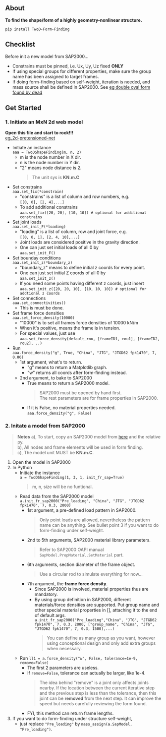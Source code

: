 ## About


**To find the shape/form of a highly geometry-nonlinear structure.**  
  
`pip install TwoD-Form-Finding`  



## Checklist 
Before init a new model from SAP2000...
- Constrains must be pinned, i.e. Ux, Uy, Uz fixed **ONLY**
- If using special groups for different properties, make sure the group name has been assigned to target frames.
- If doing form-finding based on self-weight, iteration is needed, and mass source shall be defined in SAP2000. See [eg double oval form found by dead](https://github.com/riverinme/Structure_Form_Finding_HH/blob/master/eg_double_oval_form_found%20by%20dead.py)
## Get Started
### 1. Initiate an MxN 2d web model
**Open this file and start to rock!!!**  
[eg_2d-pretensioned-net](https://github.com/riverinme/Structure_Form_Finding_HH/blob/master/eg_2d-pretensioned-net.py)
- Initiate an instance  
`aaa = TwoDShapeFinding(m, n, 2)`  
    - m is the node number in X dir.  
    - n is the node number in Y dir.  
    - "2" means node distance is 2.  
        > The unit sys is **KN.m.C**
- Set constrains  
`aaa.set_fix(*constrain)`  
    - "constrains" is a list of column and row numbers, e.g.  
    `[[0, 0], [2, 4],...]`  
    - To add additional constrains  
    `aaa.set_fix([20, 20], [10, 10]) # optional for additional constrains`  
- Set joint loads  
`aaa.set_init_F(*loading)`  
    - "loading" is a list of column, row and joint force, e.g.  
    `[[0, 0, 1], [2, 4, 10],...]`  
    - Joint loads are considered positive in the gravity direction.  
    - One can just set initial loads of all 0 by  
    `aaa.set_init_F()`  
- Set bounday conditions  
`aaa.set_init_z(*boundary_z)`  
    - "boundary_z" means to define initial z coords for every point.  
    - One can just set initial Z coords of all 0 by  
    `aaa.set_init_z()`  
    - If you need some points having different z coords, just insert  
    `aaa.set_init_z([20, 20, 10], [10, 10, 10]) # optional for addtional z coords`  
- Set connections  
`aaa.set_connectivities()`  
    - This is must be done.  
- Set frame force densities  
`aaa.set_force_density(10000)`  
    - "10000" is to set all frames force densities of 10000 kN/m
    - When it's positive, means the frame is in tension.
    - For special values, just use  
    `aaa.set_force_density(default_rou, [frameID1, rou1], [frameID2, rou2], ..)`  
- Run  
`aaa.force_density("g", True, "China", "JTG", "JTGD62 fpk1470", 7, 0.06)`  
    - 1st argument, what's to return.  
        - "g" means to return a Matplotlib graph.  
        - "w" returns all coords after form-finding instead.  
    - 2nd argument, to bake to SAP2000  
        - True means to return a SAP2000 model.  
            > SAP2000 must be opened by hand first.  
            > The rest parameters are for frame properties in SAP2000.  
        - If it is False, no material properties needed.  
        `aaa.force_density("g", False)`  
### 2. Initate a model from SAP2000
> **Notes**
> a), To start, copy an SAP2000 model from [here](https://github.com/riverinme/Structure_Form_Finding_HH/tree/master/SAP%20Models) and the relative py.  
> b), All nodes and frame elements will be used in form finding.  
> c), The model unit MUST be **KN.m.C**.  
1. Open the model in SAP2000
2. In Python 
    - Initiate the instance  
    `a = TwoDShapeFinding(1, 3, 1, init_fr_sap=True)`
        > m, n, size will be no funtional.  
    - Read data from the SAP2000 model  
    `a.init_fr_sap2000("Pre_loading", "China", "JTG", "JTGD62 fpk1470", 7, 0.3, 2000)`  
        - 1st argument, a pre-defined load pattern in SAP2000.  
            > Only point loads are allowed, nevertheless the pattern name can be anything. See bullet point 3 if you want to do form-finding under self-weight.  
        - 2nd to 5th arguments, SAP2000 material library parameters.  
            > Refer to SAP2000 OAPI manual `SapModel.PropMaterial.SetMaterial` part.  
        - 6th arguments, section diameter of the frame object.  
            > Use a circular rod to simulate everything for now...  
        - 7th argument, the **frame force density**.  
            - Since SAP2000 is involved, material properties thus are mandatory.  
            - By using group definition in SAP2000, different materials/force densities are supported. Put group name and other special material properties in [], attaching it to the end of default args.  
            `a.init_fr_sap2000("Pre_loading","China", "JTG", "JTGD62 fpk1470", 7, 0.3, 2000, ["group_name", "China", "JTG", "JTGD62 fpk1470", 7, 0.3, 1500],...)`  
                > You can define as many group as you want, however using conceptional design and only add extra groups when necessary.  
    - Run
    `ll1 = a.force_density("w", False, tolerance=1e-9, remove=False)`  
        - The first 2 parameters are useless.  
        - If `remove=False`, tolerance can actually be larger, like 1e-4.  
            > The idea behind "remove" is a joint only affects joints nearby. If the location between the current iterative step and the previous step is less than the tolerance, then this joint can be **removed** from the next step. It can improve the speed but needs carefully reviewing the form found.  
        - FYI, this method can return frame lengths.  
3. If you want to do form-finding under structure self-weight,  
    - just replace `"Pre_loading"` by `mass_assign(a.SapModel, "Pre_loading")`.  
    


